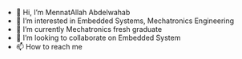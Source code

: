 - 👋 Hi, I’m MennatAllah Abdelwahab
- 👀 I’m interested in Embedded Systems, Mechatronics Engineering
- 🌱 I’m currently Mechatronics fresh graduate 
- 💞️ I’m looking to collaborate on Embedded System 
- 📫 How to reach me 

<!---
mennatallah991/mennatallah991 is a ✨ special ✨ repository because its `README.md` (this file) appears on your GitHub profile.
You can click the Preview link to take a look at your changes.
--->

